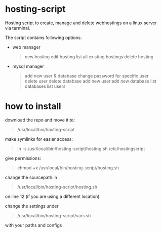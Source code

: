 hosting-script
==============

Hosting script to create, manage and delete webhostings on a linux server via terminal.

The script contains following options:

- web manager
  > new hosting
  > edit hosting
  > list all existing hostings
  > delete hosting

- mysql manager
  > add new user & database
  > change password for specific user
  > delete user
  > delete database
  > add new user
  > add new database
  > list databases
  > list users

how to install
==============

download the repo and move it to:
> /usr/local/bin/hosting-script

make symlinks for easier access:
> ln -s /usr/local/bin/hosting-script/hosting.sh /etc/hostingscript

give permissions:
> chmod +x /usr/local/bin/hosting-script/hosting.sh

change the sourcepath in 
> /usr/local/bin/hosting-script/hosting.sh

on line 12 (if you are using a different location)

change the settings under
> /usr/local/bin/hosting-script/vars.sh

with your paths and configs

